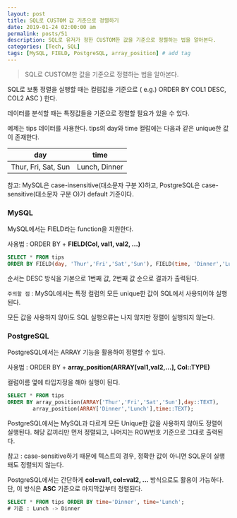 ```yaml
---
layout: post
title: SQL로 CUSTOM 값 기준으로 정렬하기
date: 2019-01-24 02:00:00 am
permalink: posts/51
description: SQL로 유저가 정한 CUSTOM한 값을 기준으로 정렬하는 법을 알아본다.
categories: [Tech, SQL]
tags: [MySQL, FIELD, PostgreSQL, array_position] # add tag
---
```


> SQL로 CUSTOM한 값을 기준으로 정렬하는 법을 알아본다.

SQL로 보통 정렬을 실행할 때는 컬럼값을 기준으로 ( e.g.) ORDER BY COL1 DESC, COL2 ASC ) 한다. 

데이터를 분석할 때는 특정값들을 기준으로 정렬할 필요가 있을 수 있다.

예제는 tips 데이터를 사용한다. tips의 day와 time 컬럼에는 다음과 같은 unique한 값이 존재한다.

| day | time|
|-------|------------|
|  Thur, Fri, Sat, Sun    |    Lunch, Dinner   |

참고: MySQL은 case-insensitive(대소문자 구분 X)하고, PostgreSQL은 case-sensitive(대소문자 구분 O)가 default 기준이다. 

### MySQL

MySQL에서는 FIELD라는 function을 지원한다.

사용법 : ORDER BY + **FIELD(Col, val1, val2, ...)**

``` sql
SELECT * FROM tips 
ORDER BY FIELD(day, 'Thur','Fri','Sat','Sun'), FIELD(time, 'Dinner','Lunch');
```

순서는 DESC 방식을 기본으로 1번째 값, 2번째 값 순으로 결과가 출력된다.

`주의할 점` : MySQL에서는 특정 컬럼의 모든 unique한 값이 SQL에서 사용되어야 실행된다.

모든 값을 사용하지 않아도 SQL 실행오류는 나지 않지만 정렬이 실행되지 않는다.

### PostgreSQL

PostgreSQL에서는 ARRAY 기능을 활용하여 정렬할 수 있다.

사용법 : ORDER BY + **array_position(ARRAY[val1,val2,...], Col::TYPE)**

컬럼이름 옆에 타입지정을 해야 실행이 된다.

``` sql
SELECT * FROM tips 
ORDER BY array_position(ARRAY['Thur','Fri','Sat','Sun'],day::TEXT), 
        array_position(ARRAY['Dinner','Lunch'],time::TEXT);
```

PostgreSQL에서는 MySQL과 다르게 모든 Unique한 값을 사용하지 않아도 정렬이 실행된다. 해당 값끼리만 먼저 정렬되고, 나머지는 ROW번호 기준으로 그대로 출력된다.

참고 : case-sensitive하기 때문에 텍스트의 경우, 정확한 값이 아니면 SQL문이 실행돼도 정렬되지 않는다.

PostgreSQL에서는 간단하게 **col=val1, col=val2, ...** 방식으로도 활용이 가능하다. 단, 이 방식은 **ASC** 기준으로 마지막값부터 정렬된다.

``` sql
SELECT * FROM tips ORDER BY time='Dinner', time='Lunch';
# 기준 : Lunch -> Dinner
```
